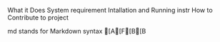 What it Does
System requirement
Intallation and Running instr
How to Contribute to project

md stands for Markdown syntax
[A[F[B[B

